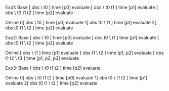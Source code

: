Exp1:
Base
[      obs           \    t0    ] time [p0] evaluate
[      obs           \    t0     t1    ] time [p1] evaluate
[      obs           \    t0     t1     t2  ] time [p2] evaluate

Online
0[      obs           \    t0    ] time [p0] evaluate
1[      obs                t0  \   t1    ] time [p1] evaluate
2[      obs                t0      t1  \   t2  ] time [p2] evaluate



Exp2: 
Base
[      obs           \    t0    ] time [p0] evaluate
[      obs                t0  \   t1    ] time [p1] evaluate
[      obs                t0      t1  \   t2  ] time [p2] evaluate

Online
[      obs           \   t1    ] time [p1] evaluate
[      obs               t1   \  t2    ] time [p1, p2] evaluate
[      obs               t1      t2  \   t3  ] time [p1, p2, p3] evaluate


Exp3:
Base
[      obs           \    t0     t1     t2  ] time [p2] evaluate

Online
0[      obs           \    t0      t1      t2  ] time [p0] evaluate
1[      obs                t0  \   t1      t2  ] time [p1] evaluate
2[      obs                t0      t1  \   t2  ] time [p2] evaluate